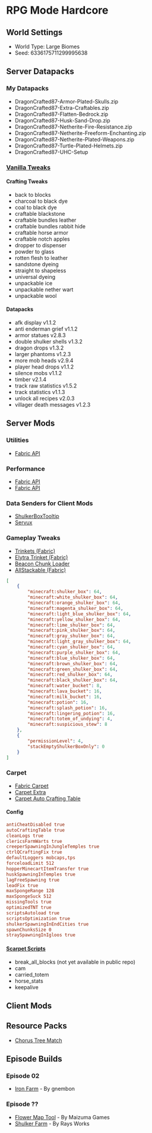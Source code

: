 # RPG Mode Hardcore

## World Settings

- World Type: Large Biomes
- Seed: 6336175711299995638

## Server Datapacks

### My Datapacks

- DragonCrafted87-Armor-Plated-Skulls.zip
- DragonCrafted87-Extra-Craftables.zip
- DragonCrafted87-Flatten-Bedrock.zip
- DragonCrafted87-Husk-Sand-Drop.zip
- DragonCrafted87-Netherite-Fire-Resistance.zip
- DragonCrafted87-Netherite-Freeform-Enchanting.zip
- DragonCrafted87-Netherite-Plated-Weapons.zip
- DragonCrafted87-Turtle-Plated-Helmets.zip
- DragonCrafted87-UHC-Setup

### [Vanilla Tweaks](https://vanillatweaks.net/)

#### Crafting Tweaks

- back to blocks
- charcoal to black dye
- coal to black dye
- craftable blackstone
- craftable bundles leather
- craftable bundles rabbit hide
- craftable horse armor
- craftable notch apples
- dropper to dispenser
- powder to glass
- rotten flesh to leather
- sandstone dyeing
- straight to shapeless
- universal dyeing
- unpackable ice
- unpackable nether wart
- unpackable wool

#### Datapacks

- afk display v1.1.2
- anti enderman grief v1.1.2
- armor statues v2.8.3
- double shulker shells v1.3.2
- dragon drops v1.3.2
- larger phantoms v1.2.3
- more mob heads v2.9.4
- player head drops v1.1.2
- silence mobs v1.1.2
- timber v2.1.4
- track raw statistics v1.5.2
- track statistics v1.1.3
- unlock all recipes v2.0.3
- villager death messages v1.2.3

## Server Mods

### Utilities

- [Fabric API](https://www.curseforge.com/minecraft/mc-mods/fabric-api)

### Performance

- [Fabric API](https://www.curseforge.com/minecraft/mc-mods/lithium)
- [Fabric API](https://www.curseforge.com/minecraft/mc-mods/starlight)

### Data Senders for Client Mods

- [ShulkerBoxTooltip](https://www.curseforge.com/minecraft/mc-mods/shulkerboxtooltip)
- [Servux](https://www.curseforge.com/minecraft/mc-mods/servux)

### Gameplay Tweaks

- [Trinkets (Fabric)](https://www.curseforge.com/minecraft/mc-mods/trinkets-fabric)
- [Elytra Trinket (Fabric)](https://www.curseforge.com/minecraft/mc-mods/elytra-trinket-fabric)
- [Beacon Chunk Loader](https://youtu.be/XhjsBlJteiM)
- [AllStackable (Fabric)](https://www.curseforge.com/minecraft/mc-mods/all-stackable)

```json
[
    {
        "minecraft:shulker_box": 64,
        "minecraft:white_shulker_box": 64,
        "minecraft:orange_shulker_box": 64,
        "minecraft:magenta_shulker_box": 64,
        "minecraft:light_blue_shulker_box": 64,
        "minecraft:yellow_shulker_box": 64,
        "minecraft:lime_shulker_box": 64,
        "minecraft:pink_shulker_box": 64,
        "minecraft:gray_shulker_box": 64,
        "minecraft:light_gray_shulker_box": 64,
        "minecraft:cyan_shulker_box": 64,
        "minecraft:purple_shulker_box": 64,
        "minecraft:blue_shulker_box": 64,
        "minecraft:brown_shulker_box": 64,
        "minecraft:green_shulker_box": 64,
        "minecraft:red_shulker_box": 64,
        "minecraft:black_shulker_box": 64,
        "minecraft:water_bucket": 8,
        "minecraft:lava_bucket": 16,
        "minecraft:milk_bucket": 16,
        "minecraft:potion": 16,
        "minecraft:splash_potion": 16,
        "minecraft:lingering_potion": 16,
        "minecraft:totem_of_undying": 4,
        "minecraft:suspicious_stew": 8
    },
    {
        "permissionLevel": 4,
        "stackEmptyShulkerBoxOnly": 0
    }
]
```

### Carpet

- [Fabric Carpet](https://github.com/gnembon/fabric-carpet)
- [Carpet Extra](https://github.com/gnembon/carpet-extra)
- [Carpet Auto Crafting Table](https://github.com/gnembon/carpet-autoCraftingTable)

#### Config

```toml
antiCheatDisabled true
autoCraftingTable true
cleanLogs true
clericsFarmWarts true
creeperSpawningInJungleTemples true
ctrlQCraftingFix true
defaultLoggers mobcaps,tps
forceloadLimit 512
hopperMinecartItemTransfer true
huskSpawningInTemples true
lagFreeSpawning true
leadFix true
maxSpongeRange 128
maxSpongeSuck 512
missingTools true
optimizedTNT true
scriptsAutoload true
scriptsOptimization true
shulkerSpawningInEndCities true
spawnChunksSize 0
straySpawningInIgloos true
```

#### [Scarpet Scripts](https://github.com/gnembon/scarpet)

- break_all_blocks  (not yet available in public repo)
- cam
- carried_totem
- horse_stats
- keepalive

## Client Mods

## Resource Packs

- [Chorus Tree Match](https://www.planetminecraft.com/texture-pack/chorus-tree-match-recolored-purpur-blocks-shulkers-shulker-boxes-shulker-shells-chorus-fruit-amp-popped-chorus-fruit/)

## Episode Builds

### Episode 02

- [Iron Farm](https://youtu.be/_O6q53zmCMY) - By gnembon

### Episode ??

- [Flower Map Tool](https://www.youtube.com/watch?v=upr82yOVJfE) - By Maizuma Games
- [Shulker Farm](https://www.youtube.com/watch?v=pFdLqTE1MzE) - By Rays Works
